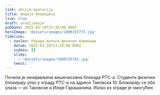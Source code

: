```yaml
---
link: akcija-operacija
title: Акција Операција
live: true
draft: uredjivanje
pubDate: 2025-03-10T23:10:00.000Z
heroImage: '@assets/images/1000155773.jpg'
timeline:
  - naslov: Редари доносе физичке барикаде
    datum: 2025-03-10T23:29:00.000Z
    videos: []
    slike:
      - '@assets/images/1000155781.jpg'
    tekst: ''
---
```

Почела је ненајављена вишечасовна блокада РТС-а. Студенти физички блокирају улаз у зграду РТС-а на адреси Таковска 10. Блокирају се оба улаза — из Таковске и Илије Гарашанина. Излаз из зграде је омогућен
